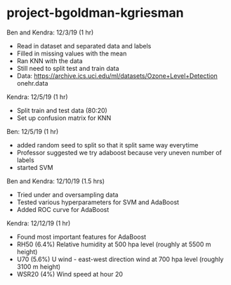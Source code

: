 # project-bgoldman-kgriesman

Ben and Kendra: 12/3/19 (1 hr)
  - Read in dataset and separated data and labels
  - Filled in missing values with the mean
  - Ran KNN with the data
  - Still need to split test and train data
  - Data: https://archive.ics.uci.edu/ml/datasets/Ozone+Level+Detection onehr.data

Kendra: 12/5/19 (1 hr)
  - Split train and test data (80:20)
  - Set up confusion matrix for KNN

Ben: 12/5/19 (1 hr)
  - added random seed to split so that it split same way everytime
  - Professor suggested we try adaboost because very uneven number of labels
  - started SVM

Ben and Kendra: 12/10/19 (1.5 hrs)
  - Tried under and oversampling data
  - Tested various hyperparameters for SVM and AdaBoost
  - Added ROC curve for AdaBoost

Kendra: 12/12/19 (1 hr)
  - Found most important features for AdaBoost
  - RH50 (6.4%) Relative humidity at 500 hpa level (roughly at 5500 m height)
  - U70 (5.6%) U wind - east-west direction wind at 700 hpa level (roughly 3100 m height)
  - WSR20 (4%) Wind speed at hour 20

